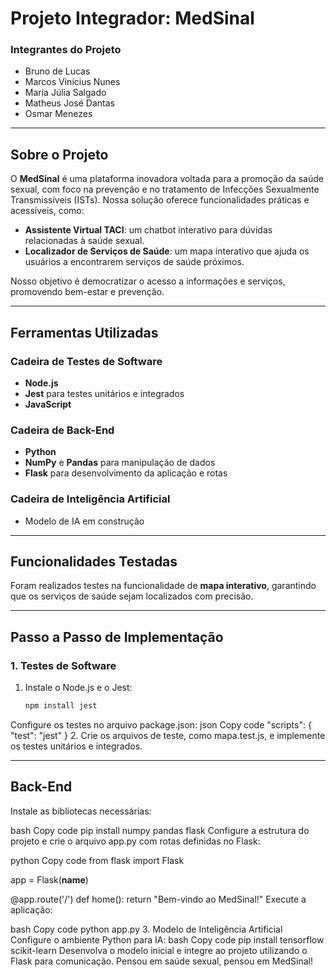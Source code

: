 # Projeto Integrador: MedSinal

### Integrantes do Projeto
- Bruno de Lucas  
- Marcos Vinícius Nunes  
- Maria Júlia Salgado  
- Matheus José Dantas  
- Osmar Menezes


---

## Sobre o Projeto

O **MedSinal** é uma plataforma inovadora voltada para a promoção da saúde sexual, com foco na prevenção e no tratamento de Infecções Sexualmente Transmissíveis (ISTs). Nossa solução oferece funcionalidades práticas e acessíveis, como:

- **Assistente Virtual TACI**: um chatbot interativo para dúvidas relacionadas à saúde sexual.  
- **Localizador de Serviços de Saúde**: um mapa interativo que ajuda os usuários a encontrarem serviços de saúde próximos.  

Nosso objetivo é democratizar o acesso a informações e serviços, promovendo bem-estar e prevenção.

---

## Ferramentas Utilizadas

### **Cadeira de Testes de Software**  
- **Node.js**  
- **Jest** para testes unitários e integrados  
- **JavaScript**  

### **Cadeira de Back-End**  
- **Python**  
- **NumPy** e **Pandas** para manipulação de dados  
- **Flask** para desenvolvimento da aplicação e rotas  

### **Cadeira de Inteligência Artificial**  
- Modelo de IA em construção  

---

## Funcionalidades Testadas

Foram realizados testes na funcionalidade de **mapa interativo**, garantindo que os serviços de saúde sejam localizados com precisão.

---

## Passo a Passo de Implementação

### **1. Testes de Software**
1. Instale o Node.js e o Jest:
   ```bash
   npm install jest
Configure os testes no arquivo package.json:
json
Copy code
"scripts": {
    "test": "jest"
}
2. Crie os arquivos de teste, como mapa.test.js, e implemente os testes unitários e integrados.

---

## Back-End
Instale as bibliotecas necessárias:

bash
Copy code
pip install numpy pandas flask
Configure a estrutura do projeto e crie o arquivo app.py com rotas definidas no Flask:

python
Copy code
from flask import Flask

app = Flask(__name__)

@app.route('/')
def home():
    return "Bem-vindo ao MedSinal!"
Execute a aplicação:

bash
Copy code
python app.py
3. Modelo de Inteligência Artificial
Configure o ambiente Python para IA:
bash
Copy code
pip install tensorflow scikit-learn
Desenvolva o modelo inicial e integre ao projeto utilizando o Flask para comunicação.
Pensou em saúde sexual, pensou em MedSinal!
